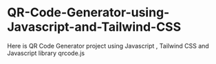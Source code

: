 # QR-Code-Generator-using-Javascript-and-Tailwind-CSS
Here is QR Code Generator project using Javascript , Tailwind CSS and Javascript library qrcode.js
